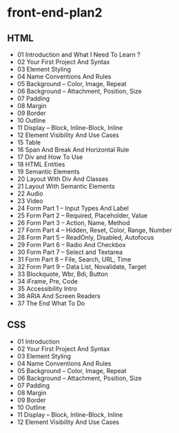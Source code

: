 # front-end-plan2

## HTML

- 01 Introduction and What I Need To Learn ?
- 02 Your First Project And Syntax
- 03 Element Styling
- 04 Name Conventions And Rules
- 05 Background – Color, Image, Repeat
- 06 Background – Attachment, Position, Size
- 07 Padding
- 08 Margin
- 09 Border 
- 10 Outline
- 11 Display – Block, Inline-Block, Inline
- 12 Element Visibility And Use Cases
- 15 Table
- 16 Span And Break And Horizontal Rule
- 17 Div and How To Use
- 18 HTML Entities
- 19 Semantic Elements
- 20 Layout With Div And Classes
- 21 Layout With Semantic Elements
- 22 Audio
- 23 Video
- 24 Form Part 1 – Input Types And Label
- 25 Form Part 2 – Required, Placeholder, Value
- 26 Form Part 3 – Action, Name, Method
- 27 Form Part 4 – Hidden, Reset, Color, Range, Number
- 28 Form Part 5 – ReadOnly, Disabled, Autofocus
- 29 Form Part 6 – Radio And Checkbox
- 30 Form Part 7 – Select and Textarea
- 31 Form Part 8 – File, Search, URL, Time
- 32 Form Part 9 – Data List, Novalidate, Target
- 33 Blockquote, Wbr, Bdi, Button
- 34 iFrame, Pre, Code
- 35 Accessibility Intro
- 36 ARIA And Screen Readers
- 37 The End What To Do

## CSS 
- 01 Introduction
- 02 Your First Project And Syntax
- 03 Element Styling
- 04 Name Conventions And Rules
- 05 Background – Color, Image, Repeat
- 06 Background – Attachment, Position, Size
- 07 Padding
- 08 Margin
- 09 Border
- 10 Outline
- 11 Display – Block, Inline-Block, Inline
- 12 Element Visibility And Use Cases 
